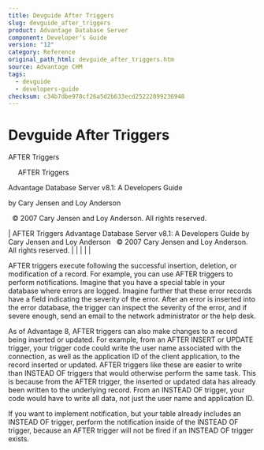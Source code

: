 ```yaml
---
title: Devguide After Triggers
slug: devguide_after_triggers
product: Advantage Database Server
component: Developer’s Guide
version: "12"
category: Reference
original_path_html: devguide_after_triggers.htm
source: Advantage CHM
tags:
  - devguide
  - developers-guide
checksum: c34b7dbe978cf26a5d2b633ecd25222099236948
---
```


# Devguide After Triggers

AFTER Triggers

     AFTER Triggers

Advantage Database Server v8.1: A Developers Guide

by Cary Jensen and Loy Anderson

  © 2007 Cary Jensen and Loy Anderson. All rights reserved.

| AFTER Triggers  Advantage Database Server v8.1: A Developers Guide  by Cary Jensen and Loy Anderson    © 2007 Cary Jensen and Loy Anderson. All rights reserved. |  |  |  |  |

AFTER triggers execute following the successful insertion, deletion, or modification of a record. For example, you can use AFTER triggers to perform notifications. Imagine that you have a special table in your database where errors are logged. Imagine further that these error records have a field indicating the severity of the error. After an error is inserted into the error database, the trigger can inspect the severity of the error, and if severe enough, send an email to the network administrator or the help desk.

As of Advantage 8, AFTER triggers can also make changes to a record being inserted or updated. For example, from an AFTER INSERT or UPDATE trigger, your trigger code could write the user name associated with the connection, as well as the application ID of the client application, to the record inserted or updated. AFTER triggers like these are easier to write than INSTEAD OF triggers that would otherwise perform the same task. This is because from the AFTER trigger, the inserted or updated data has already been written to the underlying record. From an INSTEAD OF trigger, your code would have to write all data, not just the user name and application ID.

If you want to implement notification, but your table already includes an INSTEAD OF trigger, perform the notification inside of the INSTEAD OF trigger, because an AFTER trigger will not be fired if an INSTEAD OF trigger exists.
